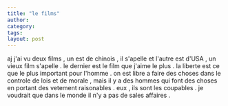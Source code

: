 ```yaml
---
title: "le films"
author:
category: 
tags: 
layout: post
---
```

aj j'ai vu deux films , un est de chinois , il s'apelle  et l'autre est d'USA , un vieux film s'apelle  . le dernier est le film que j'aime le plus .
la liberte est ce que le plus important pour l'homme . on est libre a faire des choses dans le controle de lois et de morale , mais il y a des hommes qui font des choses en portant des vetement raisonables . eux , ils sont les coupables . je voudrait que dans le monde il n'y a pas de sales affaires . 

